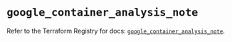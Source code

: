 # `google_container_analysis_note`

Refer to the Terraform Registry for docs: [`google_container_analysis_note`](https://registry.terraform.io/providers/hashicorp/google/6.49.3/docs/resources/container_analysis_note).
